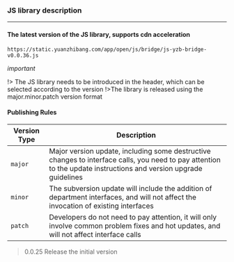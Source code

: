 ### JS library description

---

#### The latest version of the JS library, supports cdn acceleration

`https://static.yuanzhibang.com/app/open/js/bridge/js-yzb-bridge-v0.0.36.js`

_important_

!> The JS library needs to be introduced in the header, which can be selected according to the version
!>The library is released using the major.minor.patch version format

#### Publishing Rules

| Version Type | Description                                                                                                                                                      |
| ------------ | ---------------------------------------------------------------------------------------------------------------------------------------------------------------- |
| `major`      | Major version update, including some destructive changes to interface calls, you need to pay attention to the update instructions and version upgrade guidelines |
| `minor`      | The subversion update will include the addition of department interfaces, and will not affect the invocation of existing interfaces                              |
| `patch`      | Developers do not need to pay attention, it will only involve common problem fixes and hot updates, and will not affect interface calls                          |

> 0.0.25
> Release the initial version
